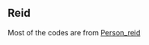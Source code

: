 ## Reid
Most of the codes are from [Person_reid](https://github.com/layumi/Person_reID_baseline_pytorch)
